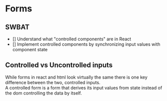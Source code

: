 # Forms
## SWBAT
- [] Understand what "controlled components" are in React
- [] Implement controlled components by synchronizing input values with component state

## Controlled vs Uncontrolled inputs
While forms in react and html look virtually the same there is one key difference between the two, controlled inputs.   
A controlled form is a form that derives its input values from state instead of the dom controlling the data by itself. 